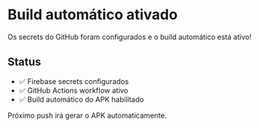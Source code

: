 # Build automático ativado

Os secrets do GitHub foram configurados e o build automático está ativo!

## Status
- ✅ Firebase secrets configurados
- ✅ GitHub Actions workflow ativo
- ✅ Build automático do APK habilitado

Próximo push irá gerar o APK automaticamente.

